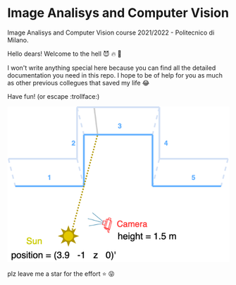 # Image Analisys and Computer Vision
Image Analisys and Computer Vision course 2021/2022 - Politecnico di Milano.

Hello dears! Welcome to the hell :smiling_imp: :fire: :japanese_goblin:

I won't write anything special here because you can find all the detailed documentation you need in this repo.
I hope to be of help for you as much as other previous collegues that saved my life :joy:

Have fun! (or escape :trollface:) 

<img src="/img/iacv_1_scene.png" alt="drawing" width="600"/>

plz leave me a star for the effort :star: :stuck_out_tongue_closed_eyes:
